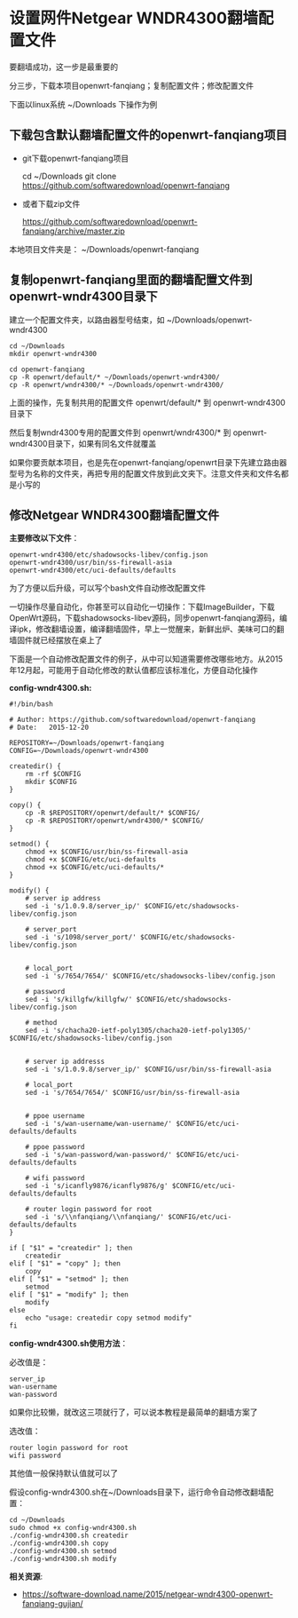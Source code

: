 设置网件Netgear WNDR4300翻墙配置文件
================================

要翻墙成功，这一步是最重要的

分三步，下载本项目openwrt-fanqiang；复制配置文件；修改配置文件

下面以linux系统 ~/Downloads 下操作为例

下载包含默认翻墙配置文件的openwrt-fanqiang项目
--------

- git下载openwrt-fanqiang项目

    cd ~/Downloads
    git clone https://github.com/softwaredownload/openwrt-fanqiang

- 或者下载zip文件

    https://github.com/softwaredownload/openwrt-fanqiang/archive/master.zip

本地项目文件夹是： ~/Downloads/openwrt-fanqiang

复制openwrt-fanqiang里面的翻墙配置文件到openwrt-wndr4300目录下
--------

建立一个配置文件夹，以路由器型号结束，如 ~/Downloads/openwrt-wndr4300

    cd ~/Downloads
    mkdir openwrt-wndr4300

    cd openwrt-fanqiang
    cp -R openwrt/default/* ~/Downloads/openwrt-wndr4300/
    cp -R openwrt/wndr4300/* ~/Downloads/openwrt-wndr4300/

上面的操作，先复制共用的配置文件 openwrt/default/* 到 openwrt-wndr4300目录下

然后复制wndr4300专用的配置文件到 openwrt/wndr4300/* 到 openwrt-wndr4300目录下，如果有同名文件就覆盖

如果你要贡献本项目，也是先在openwrt-fanqiang/openwrt目录下先建立路由器型号为名称的文件夹，再把专用的配置文件放到此文夹下。注意文件夹和文件名都是小写的

修改Netgear WNDR4300翻墙配置文件
--------

**主要修改以下文件**：

    openwrt-wndr4300/etc/shadowsocks-libev/config.json
    openwrt-wndr4300/usr/bin/ss-firewall-asia
    openwrt-wndr4300/etc/uci-defaults/defaults

为了方便以后升级，可以写个bash文件自动修改配置文件

一切操作尽量自动化，你甚至可以自动化一切操作：下载ImageBuilder，下载OpenWrt源码，下载shadowsocks-libev源码，同步openwrt-fanqiang源码，编译ipk，修改翻墙设置，编译翻墙固件，早上一觉醒来，新鲜出炉、美味可口的翻墙固件就已经摆放在桌上了

下面是一个自动修改配置文件的例子，从中可以知道需要修改哪些地方。从2015年12月起，可能用于自动化修改的默认值都应该标准化，方便自动化操作

**config-wndr4300.sh:**

    #!/bin/bash

    # Author: https://github.com/softwaredownload/openwrt-fanqiang
    # Date:   2015-12-20

    REPOSITORY=~/Downloads/openwrt-fanqiang
    CONFIG=~/Downloads/openwrt-wndr4300

    createdir() {
        rm -rf $CONFIG
        mkdir $CONFIG
    }

    copy() {
        cp -R $REPOSITORY/openwrt/default/* $CONFIG/
        cp -R $REPOSITORY/openwrt/wndr4300/* $CONFIG/
    }

    setmod() {
        chmod +x $CONFIG/usr/bin/ss-firewall-asia
        chmod +x $CONFIG/etc/uci-defaults
        chmod +x $CONFIG/etc/uci-defaults/*
    }

    modify() {
        # server ip address
        sed -i 's/1.0.9.8/server_ip/' $CONFIG/etc/shadowsocks-libev/config.json

        # server_port
        sed -i 's/1098/server_port/' $CONFIG/etc/shadowsocks-libev/config.json


        # local_port
        sed -i 's/7654/7654/' $CONFIG/etc/shadowsocks-libev/config.json

        # password
        sed -i 's/killgfw/killgfw/' $CONFIG/etc/shadowsocks-libev/config.json

        # method
        sed -i 's/chacha20-ietf-poly1305/chacha20-ietf-poly1305/' $CONFIG/etc/shadowsocks-libev/config.json


        # server ip addresss
        sed -i 's/1.0.9.8/server_ip/' $CONFIG/usr/bin/ss-firewall-asia

        # local_port
        sed -i 's/7654/7654/' $CONFIG/usr/bin/ss-firewall-asia


        # ppoe username
        sed -i 's/wan-username/wan-username/' $CONFIG/etc/uci-defaults/defaults

        # ppoe password
        sed -i 's/wan-password/wan-password/' $CONFIG/etc/uci-defaults/defaults

        # wifi password
        sed -i 's/icanfly9876/icanfly9876/g' $CONFIG/etc/uci-defaults/defaults

        # router login password for root
        sed -i 's/\\nfanqiang/\\nfanqiang/' $CONFIG/etc/uci-defaults/defaults
    }

    if [ "$1" = "createdir" ]; then
        createdir
    elif [ "$1" = "copy" ]; then
        copy
    elif [ "$1" = "setmod" ]; then
        setmod
    elif [ "$1" = "modify" ]; then
        modify
    else
        echo "usage: createdir copy setmod modify"
    fi

**config-wndr4300.sh使用方法**：

必改值是：

    server_ip
    wan-username
    wan-password

如果你比较懒，就改这三项就行了，可以说本教程是最简单的翻墙方案了

选改值：

    router login password for root
    wifi password

其他值一般保持默认值就可以了

假设config-wndr4300.sh在~/Downloads目录下，运行命令自动修改翻墙配置：

    cd ~/Downloads
    sudo chmod +x config-wndr4300.sh
    ./config-wndr4300.sh createdir
    ./config-wndr4300.sh copy
    ./config-wndr4300.sh setmod
    ./config-wndr4300.sh modify

**相关资源**:

- <https://software-download.name/2015/netgear-wndr4300-openwrt-fanqiang-gujian/>